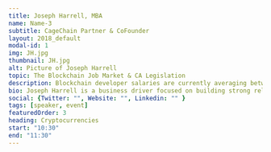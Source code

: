 ```yaml
---
title: Joseph Harrell, MBA
name: Name-3
subtitle: CageChain Partner & CoFounder
layout: 2018_default
modal-id: 1
img: JH.jpg
thumbnail: JH.jpg
alt: Picture of Joseph Harrell
topic: The Blockchain Job Market & CA Legislation
description: Blockchain developer salaries are currently averaging between 250-500k per year, but what does a person need to do to be job ready? Also in this session, there will be an overview and discussion about the current regulatory environment for the blockchain industry in California. 
bio: Joseph Harrell is a business driver focused on building strong relationships. He has a solid traditional finance background that has led him to become an entrepreneur and professional in the field of financial technologies and investments. Mr. Harrell is Co-Founder of CageChain, a blockchain technology and cryptocurrency research firm. He has been researching financial technologies for a couple years, and authored a paper on the subject. Joseph has a passion to teach others the benefits of blockchain technology and wants to help with industry adoption. He attended Clark Atlanta University, where he earned a BA in Business Administration concentrating in Marketing, and he earned an MBA from California State University, Eastbay. Joseph networks to build strong relationships that help propel his business aspirations. He brings structure, the willingness to win, a team oriented spirit and solid upbringing to either you, or your organization.
social: {Twitter: "", Website: "", Linkedin: "" }
tags: [speaker, event]
featuredOrder: 3
heading: Cryptocurrencies
start: "10:30"
end: "11:30"
---
```

